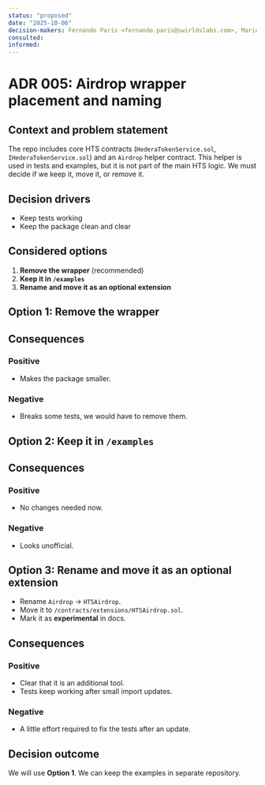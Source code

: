 ```yaml
---
status: "proposed"
date: "2025-10-06"
decision-makers: Fernando Paris <fernando.paris@swirldslabs.com>, Mariusz Jasuwienas <mariusz.jasuwienas@arianelabs.com>, Michal Walczak <michal.walczak@arianelabs.com>, Piotr Swierzy <piotr.swierzy@arianelabs.com>
consulted:
informed:
---
```


# ADR 005: Airdrop wrapper placement and naming

## Context and problem statement

The repo includes core HTS contracts (`HederaTokenService.sol`, `IHederaTokenService.sol`) and an `Airdrop` helper contract.
This helper is used in tests and examples, but it is not part of the main HTS logic.
We must decide if we keep it, move it, or remove it.

## Decision drivers

* Keep tests working
* Keep the package clean and clear

## Considered options

1. **Remove the wrapper**  (recommended)
2. **Keep it in `/examples`**
3. **Rename and move it as an optional extension**

## Option 1: Remove the wrapper

## Consequences

### Positive

* Makes the package smaller.

### Negative

* Breaks some tests, we would have to remove them.

## Option 2: Keep it in `/examples`

## Consequences

### Positive

* No changes needed now.

### Negative

* Looks unofficial.

## Option 3: Rename and move it as an optional extension

* Rename `Airdrop` -> `HTSAirdrop`.
* Move it to `/contracts/extensions/HTSAirdrop.sol`.
* Mark it as **experimental** in docs.

## Consequences

### Positive

* Clear that it is an additional tool.
* Tests keep working after small import updates.

### Negative

* A little effort required to fix the tests after an update.

## Decision outcome

We will use **Option 1**. We can keep the examples in separate repository.
